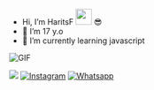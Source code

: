 - Hi, I’m HaritsF <img src="https://github.com/TheDudeThatCode/TheDudeThatCode/blob/master/Assets/Hi.gif" width="29px"> :sunglasses:
- 👀 I’m 17 y.o
- 🌱 I’m currently learning javascript

<img align="center" fit="fill" alt="GIF" src="https://media.giphy.com/media/836HiJc7pgzy8iNXCn/giphy.gif" />

[<img src="https://img.shields.io/badge/Telegram-%40Harits Fahrizal-blue">](https://t.me/CsRoyalPedia)
<a href="https://www.instagram.com/harits_fahrizal" target="_blank"><img src="https://img.shields.io/badge/Instagram-%23E4405F.svg?&style=flat-square&logo=instagram&logoColor=white" alt="Instagram"></a>
<a href="https://wa.me/62895422801347" target="_blank"><img src="https://img.shields.io/badge/Whatsapp-%808080.svg?&style=flat-square&logo=Whatsapp&logoColor=white" alt="Whatsapp"></a>


<!---
HaritsF807/HaritsF807 is a ✨ special ✨ repository because its `README.md` (this file) appears on your GitHub profile.
You can click the Preview link to take a look at your changes.
--->
